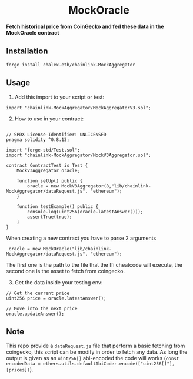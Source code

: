 # <h1 align="center"> MockOracle </h1>

**Fetch historical price from CoinGecko and fed these data in the MockOracle contract** 

## Installation

```
forge install chalex-eth/chainlink-MockAggregator
```

## Usage

1. Add this import to your script or test:

```solidity
import "chainlink-MockAggregator/MockAggregatorV3.sol";
```

2. How to use in your contract:

```solidity

// SPDX-License-Identifier: UNLICENSED
pragma solidity ^0.8.13;

import "forge-std/Test.sol";
import "chainlink-MockAggregator/MockV3Aggregator.sol";

contract ContractTest is Test {
    MockV3Aggregator oracle;

    function setUp() public {
        oracle = new MockV3Aggregator(8,"lib/chainlink-MockAggregator/dataRequest.js", "ethereum");
    }

    function testExample() public {
        console.log(uint256(oracle.latestAnswer()));
        assertTrue(true);
    }
}
```

When creating a new contract you have to parse 2 arguments 

```  oracle = new MockOracle("lib/chainlink-MockAggregator/dataRequest.js", "ethereum"); ```


The first one is the path to the file that the ffi cheatcode will execute, the second one is the asset to fetch from coingecko.

3. Get the data inside your testing env:


```solidity
// Get the current price
uint256 price = oracle.latestAnswer();

// Move into the next price
oracle.updateAnswer();

```


## Note

This repo provide a ```dataRequest.js``` file that perform a basic fetching from coingecko, this script can be modify in order to fetch any data. As long the output is given as an ```uint256[]``` abi-encoded the code will works (```const encodedData = ethers.utils.defaultAbiCoder.encode(["uint256[]"], [prices])```).